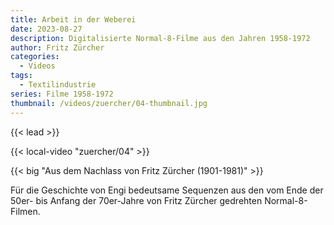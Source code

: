 ```yaml
---
title: Arbeit in der Weberei
date: 2023-08-27
description: Digitalisierte Normal-8-Filme aus den Jahren 1958-1972
author: Fritz Zürcher
categories:
  - Videos
tags:
  - Textilindustrie
series: Filme 1958-1972
thumbnail: /videos/zuercher/04-thumbnail.jpg
---
```


{{< lead >}}

{{< local-video "zuercher/04" >}}

{{< big "Aus dem Nachlass von Fritz Zürcher (1901-1981)" >}}

Für die Geschichte von Engi bedeutsame Sequenzen aus den vom Ende der 50er- bis
Anfang der 70er-Jahre von Fritz Zürcher gedrehten Normal-8-Filmen.
